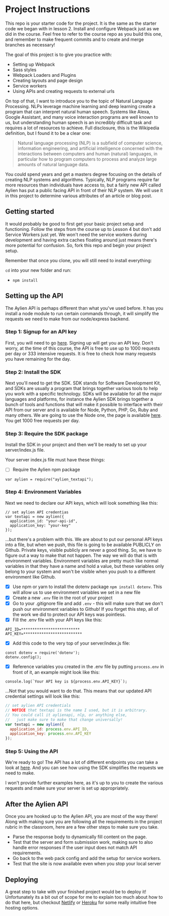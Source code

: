 # Project Instructions

This repo is your starter code for the project. It is the same as the starter code we began with in lesson 2. Install and configure Webpack just as we did in the course. Feel free to refer to the course repo as you build this one, and remember to make frequent commits and to create and merge branches as necessary!

The goal of this project is to give you practice with:
- Setting up Webpack
- Sass styles
- Webpack Loaders and Plugins
- Creating layouts and page design
- Service workers
- Using APIs and creating requests to external urls

On top of that, I want to introduce you to the topic of Natural Language Processing. NLPs leverage machine learning and deep learning create a program that can interpret natural human speech. Systems like Alexa, Google Assistant, and many voice interaction programs are well known to us, but understanding human speech is an incredibly difficult task and requires a lot of resources to achieve. Full disclosure, this is the Wikipedia definition, but I found it to be a clear one:

> Natural language processing (NLP) is a subfield of computer science, information engineering, and artificial intelligence
concerned with the interactions between computers and human (natural) languages, in particular how to program computers to
process and analyze large amounts of natural language data.

You could spend years and get a masters degree focusing on the details of creating NLP systems and algorithms. Typically, NLP programs require far more resources than individuals have access to, but a fairly new API called Aylien has put a public facing API in front of their NLP system. We will use it in this project to determine various attributes of an article or blog post.

## Getting started

It would probably be good to first get your basic project setup and functioning. Follow the steps from the course up to Lesson 4 but don't add Service Workers just yet. We won't need the service workers during development and having extra caches floating around just means there's more potential for confusion. So, fork this repo and begin your project setup.

Remember that once you clone, you will still need to install everything:

`cd` into your new folder and run:
- `npm install`

## Setting up the API

The Aylien API is perhaps different than what you've used before. It has you install a node module to run certain commands through, it will simplify the requests we need to make from our node/express backend.

### Step 1: Signup for an API key
First, you will need to go [here](https://developer.aylien.com/signup). Signing up will get you an API key. Don't worry, at the time of this course, the API is free to use up to 1000 requests per day or 333 intensive requests. It is free to check how many requests you have remaining for the day.

### Step 2: Install the SDK
Next you'll need to get the SDK. SDK stands for Software Development Kit, and SDKs are usually a program that brings together various tools to help you work with a specific technology. SDKs will be available for all the major languages and platforms, for instance the Aylien SDK brings together a bunch of tools and functions that will make it possible to interface with their API from our server and is available for Node, Python, PHP, Go, Ruby and many others. We are going to use the Node one, the page is available [here](https://docs.aylien.com/textapi/sdks/#sdks). You get 1000 free requests per day. 

### Step 3: Require the SDK package
Install the SDK in your project and then we'll be ready to set up your server/index.js file.

Your server index.js file must have these things:

- [ ] Require the Aylien npm package
```
var aylien = require("aylien_textapi");
```

### Step 4: Environment Variables
Next we need to declare our API keys, which will look something like this:
```
// set aylien API credentias
var textapi = new aylien({
  application_id: "your-api-id",
  application_key: "your-key"
});
```

...but there's a problem with this. We are about to put our personal API keys into a file, but when we push, this file is going to be available PUBLICLY on Github. Private keys, visible publicly are never a good thing. So, we have to figure out a way to make that not happen. The way we will do that is with environment variables. Environment variables are pretty much like normal variables in that they have a name and hold a value, but these variables only belong to your system and won't be visible when you push to a different environment like Github.

- [X] Use npm or yarn to install the dotenv package ```npm install dotenv```. This will allow us to use environment variables we set in a new file
- [X] Create a new ```.env``` file in the root of your project
- [X] Go to your .gitignore file and add ```.env``` - this will make sure that we don't push our environment variables to Github! If you forget this step, all of the work we did to protect our API keys was pointless.
- [X] Fill the .env file with your API keys like this:
```
API_ID=**************************
API_KEY=**************************
```
- [X] Add this code to the very top of your server/index.js file:
```
const dotenv = require('dotenv');
dotenv.config();
```
- [X] Reference variables you created in the .env file by putting ```process.env``` in front of it, an example might look like this:
```
console.log(`Your API key is ${process.env.API_KEY}`);
```
...Not that you would want to do that. This means that our updated API credential settings will look like this:
```javascript
// set aylien API credentials
// NOTICE that textapi is the name I used, but it is arbitrary. 
// You could call it aylienapi, nlp, or anything else, 
//   just make sure to make that change universally!
var textapi = new aylien({
  application_id: process.env.API_ID,
  application_key: process.env.API_KEY
});
```

### Step 5: Using the API

We're ready to go! The API has a lot of different endpoints you can take a look at [here](https://docs.aylien.com/textapi/endpoints/#api-endpoints). And you can see how using the SDK simplifies the requests we need to make. 

I won't provide further examples here, as it's up to you to create the various requests and make sure your server is set up appropriately.

## After the Aylien API

Once you are hooked up to the Aylien API, you are most of the way there! Along with making sure you are following all the requirements in the project rubric in the classroom, here are a few other steps to make sure you take.

- Parse the response body to dynamically fill content on the page.
- Test that the server and form submission work, making sure to also handle error responses if the user input does not match API requirements. 
- Go back to the web pack config and add the setup for service workers.  
- Test that the site is now available even when you stop your local server 

## Deploying

A great step to take with your finished project would be to deploy it! Unfortunately its a bit out of scope for me to explain too much about how to do that here, but checkout [Netlify](https://www.netlify.com/) or [Heroku](https://www.heroku.com/) for some really intuitive free hosting options.
